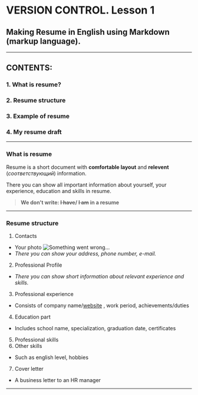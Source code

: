 # VERSION CONTROL. Lesson 1
## Making **Resume in English** using Markdown (markup language).
---
## CONTENTS:


### 1. What is resume?    
### 2. Resume structure
### 3. Example of resume 
### 4. My resume draft  
---
### **What is resume**
Resume is a short document with **comfortable layout** and __relevent__ (_соответствующий_) information.

There you can show all important information about yourself, your experience, education and skills in resume.
> **We don't write: ~~I have~~/ ~~I am~~ in a resume**
___
### **Resume structure**

1. Contacts
 - Your photo ![Something went wrong...](Myphoto.png)
 - _There you can show your address, phone number, e-mail._
2. Professional Profile
 - _There you can show short information about relevant experience and skills._
 
3. Professional experience
 - Consists of company name/[website](https://www.google.com/) , work period, achievements/duties
4. Education part
- Includes school name, specialization, graduation date, certificates
5. Professional skills
6. Other skills
- Such as english level, hobbies
7. Cover letter
- A business letter to an HR manager
____


